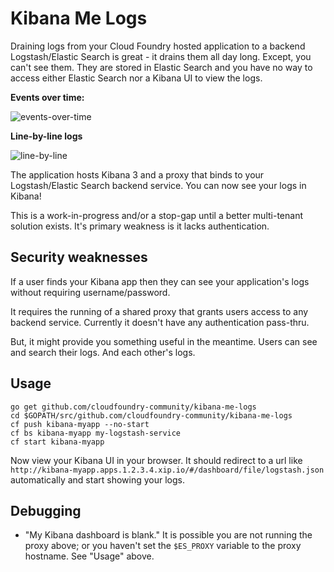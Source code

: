 Kibana Me Logs
==============

Draining logs from your Cloud Foundry hosted application to a backend Logstash/Elastic Search is great - it drains them all day long. Except, you can't see them. They are stored in Elastic Search and you have no way to access either Elastic Search nor a Kibana UI to view the logs.

**Events over time:**

![events-over-time](http://cl.ly/image/0r0O2a1n2D1W/events-over-time.png)

**Line-by-line logs**

![line-by-line](http://cl.ly/image/2k0K3t0g1V0V/line-by-line_logs.png)

The application hosts Kibana 3 and a proxy that binds to your Logstash/Elastic Search backend service. You can now see your logs in Kibana!

This is a work-in-progress and/or a stop-gap until a better multi-tenant solution exists. It's primary weakness is it lacks authentication.

Security weaknesses
-------------------

If a user finds your Kibana app then they can see your application's logs without requiring username/password.

It requires the running of a shared proxy that grants users access to any backend service. Currently it doesn't have any authentication pass-thru.

But, it might provide you something useful in the meantime. Users can see and search their logs. And each other's logs.

Usage
-----

```
go get github.com/cloudfoundry-community/kibana-me-logs
cd $GOPATH/src/github.com/cloudfoundry-community/kibana-me-logs
cf push kibana-myapp --no-start
cf bs kibana-myapp my-logstash-service
cf start kibana-myapp
```

Now view your Kibana UI in your browser. It should redirect to a url like `http://kibana-myapp.apps.1.2.3.4.xip.io/#/dashboard/file/logstash.json` automatically and start showing your logs.

Debugging
---------

-	"My Kibana dashboard is blank." It is possible you are not running the proxy above; or you haven't set the `$ES_PROXY` variable to the proxy hostname. See "Usage" above.
